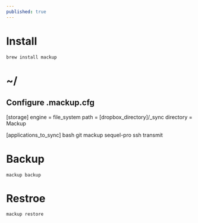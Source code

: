 ```yaml
---
published: true
---
```



# Install
`brew install mackup`

# ~/
## Configure .mackup.cfg

[storage]
engine = file_system
path = [dropbox_directory]/_sync
directory = Mackup

[applications_to_sync]
bash
git
mackup
sequel-pro
ssh
transmit

# Backup
`mackup backup`

# Restroe
`mackup restore`
